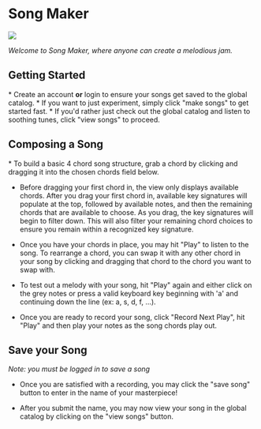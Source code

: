 # Song Maker

<img src="https://travis-ci.org/walterdn/final-project.svg">

<em>Welcome to Song Maker, where anyone can create a melodious jam.</em>

<h2>Getting Started</h2>
* Create an account <strong>or</strong> login to ensure your songs get saved to the global catalog.
* If you want to just experiment, simply click "make songs" to get started fast.
* If you'd rather just check out the global catalog and listen to soothing tunes, click "view songs" to proceed.

<h2>Composing a Song</h2>
* To build a basic 4 chord song structure, grab a chord by clicking and dragging it into the chosen chords field below. 

* Before dragging your first chord in, the view only displays available chords. After you drag your first chord in, available key signatures will populate at the top, followed by available notes, and then the remaining chords that are available to choose. As you drag, the key signatures will begin to filter down. This will also filter your remaining chord choices to ensure you remain within a recognized key signature.

* Once you have your chords in place, you may hit "Play" to listen to the song. To rearrange a chord, you can swap it with any other chord in your song by clicking and dragging that chord to the chord you want to swap with.
* To test out a melody with your song, hit "Play" again and either click on the grey notes or press a valid keyboard key beginning with 'a' and continuing down the line (ex: a, s, d, f, ...).

* Once you are ready to record your song, click "Record Next Play", hit "Play" and then play your notes as the song chords play out.

<h2>Save your Song</h2>
<em>Note: you must be logged in to save a song</em>

* Once you are satisfied with a recording, you may click the "save song" button to enter in the name of your masterpiece! 

* After you submit the name, you may now view your song in the global catalog by clicking on the "view songs" button.
